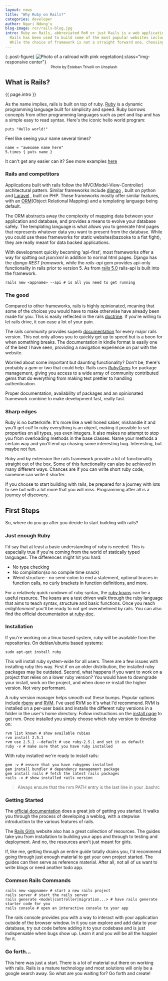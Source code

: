 ```yaml
---
layout: news
title: "Why Ruby on Rails?"
categories: developer
author: Ngari Ndung'u
blog-image: ror/rails-blog.jpg
intro: Ruby on Rails, abbreviated RoR or just Rails is a web application framework for developing database backed web applications.
  Rails has been used to build some of the most popular websites including Github, Airbnb and Hulu. Twitter also began life as a rails application.
  While the choice of framework is not a straight forward one, choosing rails looks like a pretty safe bet.
---
```

{:.post-figure}
![Photo of a railroad with pink vegetation](/assets/images/blog/{{page.blog-image}}){:class="img-responsive center"}
<span style="font-size:12px; margin:auto; display:block; text-align:center;">Photo by Esteban Trivelli on Unsplash</span>

## What is Rails?

{{ page.intro }}

As the name implies, rails is built on top of ruby. [Ruby](https://www.ruby-lang.org/en/) is a dynamic programming language built for simplicity and speed.
Ruby borrows concepts from other programming languages such as perl and lisp and has a simple easy to read syntax.
Here's the iconic hello world program:

    puts "Hello world!"

Feel like seeing your name several times?

    name = "awesome name here"
    5.times { puts name }

It can't get any easier can it? See more examples [here](https://www.ruby-lang.org/en/about/)

### Rails and competitors

Applications built with rails follow the MVC(Model-View-Controller) architectural pattern.
Similar frameworks include [django](https://www.djangoproject.com/)
, built on python and [Laravel](https://laravel.com/)
, built on PHP. 
These frameworks mostly offer similar features, with an [ORM](https://guides.rubyonrails.org/active_record_basics.html)(Object Relational Mapping) and a templating language being default.

The ORM abstracts away the complexity of mapping data between your application and database, and provides a means to evolve your database safely.
The templating language is what allows you to generate html pages that represents whatever data you want to present from the database.
While you could use these frameworks for static websites(bazooka to a fist fight), they are really meant for data backed applications.


With development quickly becoming 'api-first', most frameworks offer a way for spitting out *json/xml* in addition to normal html pages.
Django has the *django REST framework*, while the *rails-api* gem provides api-only functionality in rails prior to version 5.
As from [rails 5.0](https://guides.rubyonrails.org/5_0_release_notes.html) rails-api is built into the framework.

    rails new <appname> --api # is all you need to get running

### The good

Compared to other frameworks, rails is highly opinionated, meaning that some of the choices you would have to make otherwise have already been made for you.
This is easily reflected in the rails [doctrine](https://rubyonrails.org/doctrine/). If you're willing to let rails drive, it can ease a lot of your pain.

The rails community provides superb [documentation](https://guides.rubyonrails.org/) for every major rails version. This not only allows you to quickly get up to speed but is a boon for when something breaks.
The documentation in kindle format is easily one of the best I have seen, providing a navigation experience on par with the website.

Worried about some important but daunting functionality? Don't be, there's probably a *gem* or two that could help.
Rails uses [*RubyGems*](https://rubygems.org/) for package management, giving you access to a wide array of community contributed gems that do everything from making text prettier to handling authentication.

Proper documentation, availability of packages and an opinionated framework combine to make development fast, really fast. 

### Sharp edges

Ruby is no butterknife. It's more like a well honed saber, mishandle it and you'll get cut!
In ruby everything is an object, making it possible to set properties on all types, yes even integers.
It also makes no attempt to stop you from overloading methods in the base classes. Name your methods a certain way and you'll end up chasing some interesting bug.
Interesting, but maybe not fun.

Ruby and by extension the rails framework provide a lot of functionality straight out of the box.
Some of this functionality can also be achieved in many different ways. Chances are if you can write short ruby code, someone can write it shorter.

If you choose to start building with rails, be prepared for a journey with lots to see but with a lot more that you will miss.
Programming after all is a journey of discovery.

## First Steps

So, where do you go after you decide to start building with rails? 

### Just enough Ruby

I'd say that at least a basic understanding of ruby is needed.
This is especially true if you're coming from the world of statically typed languages. The differences might hit you hard:
- No type checking
- No compilation(so no compile time snack)
- Weird structure - no semi-colon to end a statement, optional braces in function calls, no curly brackets in function definitions, and more.

For a relatively quick rundown of ruby syntax, the [ruby koans](http://rubykoans.com/) can be a useful resource.
The koans are a test driven walk through the ruby language that aims to teach syntax, structure and basic functions.
Once you reach *enlightenment* you'll be ready to not get overwhelmed by rails.
You can also find the official documentation at [ruby-doc](https://ruby-doc.org/).

### Installation

If you're working on a linux based system, ruby will be available from the repositories. On debian/ubuntu based systems:
   
    sudo apt-get install ruby

This will install ruby system-wide for all users. There are a few issues with installing ruby this way. 
First if on an older distribution, the installed ruby packages may be outdated.
Second, what happens if you want to work on a project that relies on a lower ruby version?
You would have to downgrade your install, work on the project, and when done re-install the higher version. Not very performant.

A ruby version manager helps smooth out these bumps. Popular options include [rbenv](https://github.com/rbenv/rbenv) and [RVM](https://rvm.io/). I've used RVM so it's what I'd recommend.
RVM is installed on a per-user basis and installs the different ruby versions in a folder in the user's home directory.
Follow instructions on the [install page](https://rvm.io/rvm/install) to get rvm.
Once installed you simply choose which ruby version to develop on:

    rvm list known # show available rubies
    rvm install 2.5.1
    rvm use 2.5.1 --default # use ruby-2.5.1 and set it as default
    ruby -v # make sure that you have ruby installed

With ruby installed we're ready to install rails:

    gem -v # ensure that you have rubygems installed
    gem install bundler # dependency management package
    gem install rails # fetch the latest rails packages
    rails -v # show installed rails version

> Always ensure that the rvm PATH entry is the last line in your .bashrc

### Getting Started

The [official documentation](https://guides.rubyonrails.org/getting_started.html) does a great job of getting you started.
It walks you through the process of developing a weblog, with a stepwise introduction to the various features of rails.

The [Rails Girls](http://guides.railsgirls.com/) website also has a great collection of resources.
The guides take you from installation to building your apps and through to testing and deployment.
And no, the resources aren't just meant for girls.

If, like me, getting through an entire guide totally drains you, I'd recommend going through just enough material to get your own project started.
The guides can then serve as reference material. After all, not all of us want to write blogs or need another todo app.

### Common Rails Commands

    rails new <appname> # start a new rails project
    rails server # start the rails server
    rails generate <model|controller|migration...> # have rails generate starter code for you
    rails console # open an interactive console to your app

The rails console provides you with a way to interact with your application outside of the browser window.
In it you can explore and add data to your database, try out code before adding it to your codebase and is just indispensable when bugs show up.
Learn it and you will be all the happier for it.

### Go forth...

This here was just a start. There is a lot of material out there on working with rails.
Rails is a mature technology and most solutions will only be a google search away. So what are you waiting for? Go forth and create!

